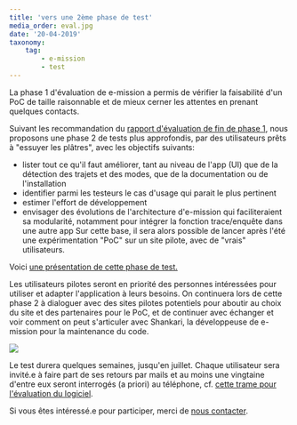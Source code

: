 ```yaml
---
title: 'vers une 2ème phase de test'
media_order: eval.jpg
date: '20-04-2019'
taxonomy:
    tag:
        - e-mission
        - test
---
```


La phase 1 d'évaluation de e-mission a permis de vérifier la faisabilité d'un PoC de taille raisonnable et de mieux cerner les attentes en prenant quelques contacts.


Suivant les recommandation du [rapport d'évaluation de fin de phase 1](https://oultim.frama.site/livrables), nous proposons une phase 2 de tests plus approfondis, par des utilisateurs prêts à "essuyer les plâtres", avec les objectifs suivants:
- lister tout ce qu'il faut améliorer, tant au niveau de l'app (UI) que de la détection des trajets et des modes, que de la documentation ou de l'installation 
- identifier parmi les testeurs le cas d'usage qui parait le plus pertinent
- estimer l'effort de développement
- envisager des évolutions de l'architecture d'e-mission qui faciliteraient sa modularité, notamment pour intégrer la fonction trace/enquête dans une autre app
Sur cette base, il sera alors possible de lancer après l'été une expérimentation "PoC" sur un site pilote, avec de "vrais" utilisateurs.

Voici [une présentation de cette phase de test.](https://docs.google.com/document/d/1X_FwiXjmWEFCLNhEXNa3-cD0FCjOURlLClCUiUoQ6PM/)

Les utilisateurs pilotes seront en priorité des personnes intéressées pour utiliser et adapter l'application à leurs besoins.
On continuera lors de cette phase 2 à dialoguer avec des sites pilotes potentiels pour aboutir au choix du site et des partenaires pour le PoC, et de continuer avec échanger et voir comment on peut s'articuler avec Shankari, la développeuse de e-mission pour la maintenance du code.

![](eval.jpg)

Le test durera quelques semaines, jusqu'en juillet. 
Chaque utilisateur sera invité.e à faire part de ses retours par mails et au moins une vingtaine d'entre eux seront interrogés (a priori) au téléphone, cf. [cette trame pour l'évaluation du logiciel](https://docs.google.com/document/d/1X_FwiXjmWEFCLNhEXNa3-cD0FCjOURlLClCUiUoQ6PM/). 

Si vous êtes intéressé.e pour participer, merci de [nous contacter](https://oultim.frama.site/contact).
